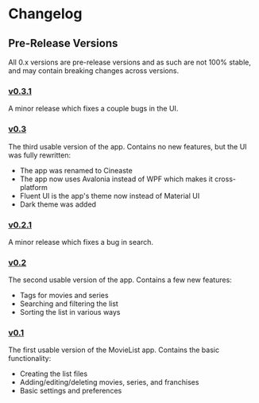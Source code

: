 # Changelog

## Pre-Release Versions

All 0.x versions are pre-release versions and as such are not 100% stable,
and may contain breaking changes across versions.

### [v0.3.1](https://github.com/TolikPylypchuk/Cineaste/releases/tag/v0.3.1)

A minor release which fixes a couple bugs in the UI.

### [v0.3](https://github.com/TolikPylypchuk/Cineaste/releases/tag/v0.3)

The third usable version of the app. Contains no new features, but the UI was fully rewritten:

- The app was renamed to Cineaste
- The app now uses Avalonia instead of WPF which makes it cross-platform
- Fluent UI is the app's theme now instead of Material UI
- Dark theme was added

### [v0.2.1](https://github.com/TolikPylypchuk/Cineaste/releases/tag/v0.2.1)

A minor release which fixes a bug in search.

### [v0.2](https://github.com/TolikPylypchuk/Cineaste/releases/tag/v0.2)

The second usable version of the app. Contains a few new features:

- Tags for movies and series
- Searching and filtering the list
- Sorting the list in various ways

### [v0.1](https://github.com/TolikPylypchuk/Cineaste/releases/tag/v0.1)

The first usable version of the MovieList app. Contains the basic functionality:

- Creating the list files
- Adding/editing/deleting movies, series, and franchises
- Basic settings and preferences
